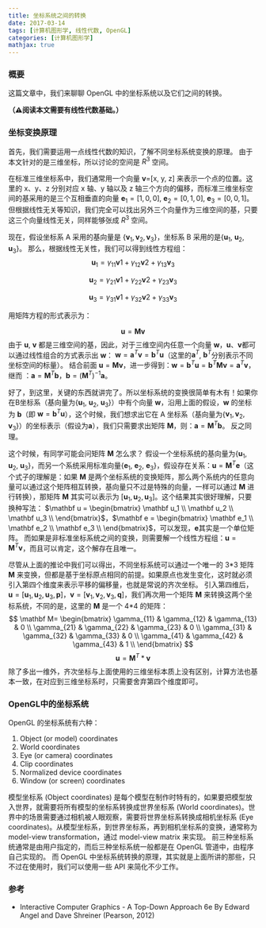 ```yaml
---
title: 坐标系统之间的转换
date: 2017-03-14
tags: [计算机图形学, 线性代数, OpenGL]
categories: [计算机图形学]
mathjax: true
---
```


### 概要
这篇文章中，我们来聊聊 OpenGL 中的坐标系统以及它们之间的转换。

**（⚠️阅读本文需要有线性代数基础。）**

### 坐标变换原理
首先，我们需要运用一点线性代数的知识，了解不同坐标系统变换的原理。
由于本文针对的是三维坐标，所以讨论的空间是 $R^3$ 空间。
<!--more-->
在标准三维坐标系中，我们通常用一个向量 **v**=[x, y, z] 来表示一个点的位置。这里的 x、y、z 分别对应 x 轴、y 轴以及 z 轴三个方向的偏移，而标准三维坐标空间的基采用的是三个互相垂直的向量 $\mathbf e_1=[1,0,0]$, $\mathbf e_2=[0,1,0]$, $\mathbf e_3=[0,0,1]$。但根据线性无关等知识，我们完全可以找出另外三个向量作为三维空间的基，只要这三个向量线性无关，同样能够张成 $R^3$ 空间。

现在，假设坐标系 A 采用的基向量是 {$\mathbf v_1, \mathbf v_2, \mathbf v_3$}，坐标系 B 采用的是{$\mathbf u_1$, $\mathbf u_2$, $\mathbf u_3$}。
那么，根据线性无关性，我们可以得到线性方程组：
$$
{\mathbf u_1 = \gamma_{11}\mathbf v1+\gamma_{12}\mathbf v2+\gamma_{13}\mathbf v_3}
$$

$$
\mathbf u_2 = \gamma_{21}\mathbf v1+\gamma_{22}\mathbf v2+\gamma_{23}\mathbf v_3
$$

$$
\mathbf u_3 = \gamma_{31}\mathbf v1+\gamma_{32}\mathbf v2+\gamma_{33}\mathbf v_3
$$

用矩阵方程的形式表示为：

$$\mathbf u = \mathbf M \mathbf v$$
由于 $\mathbf u$,  $\mathbf v$ 都是三维空间的基，因此，对于三维空间内任意一个向量 $\mathbf w$，$\mathbf u$、$\mathbf v$都可以通过线性组合的方式表示出 $\mathbf w$：
$\mathbf w = \mathbf a^T \mathbf v = \mathbf b^T \mathbf u$（这里的$\mathbf a^T$, $\mathbf b^T$分别表示不同坐标空间的标量）。
结合前面 $\mathbf u = \mathbf M \mathbf v$，进一步得到：$\mathbf w = \mathbf b^T \mathbf u = \mathbf b^T \mathbf M \mathbf v=\mathbf a^T \mathbf v$，
继而 ：$\mathbf a = \mathbf M^T \mathbf b$，$\mathbf b = (\mathbf M^T)^{-1} \mathbf a$。

好了，到这里，关键的东西就讲完了。所以坐标系统的变换很简单有木有！如果你在B坐标系（基向量为{$\mathbf u_1$, $\mathbf u_2$, $\mathbf u_3$}）中有个向量 $\mathbf w$，沿用上面的假设，$\mathbf w$ 的坐标为 $\mathbf b$（即 $\mathbf w = \mathbf b^T \mathbf u$），这个时候，我们想求出它在 A 坐标系（基向量为{$\mathbf v_1, \mathbf v_2, \mathbf v_3$}）的坐标表示（假设为$\mathbf a$），我们只需要求出矩阵 $\mathbf M$，则：$\mathbf a = \mathbf M^T \mathbf b$。
反之同理。

这个时候，有同学可能会问矩阵 $\mathbf M$ 怎么求？
假设一个坐标系统的基向量为{$\mathbf u_1$, $\mathbf u_2$, $\mathbf u_3$}，而另一个系统采用标准向量{$\mathbf e_1$, $\mathbf e_2$, $\mathbf e_3$}，假设存在关系：$\mathbf u = \mathbf M^T \mathbf e$（这个式子的理解是：如果 $\mathbf M$ 是两个坐标系统的变换矩阵，那么两个系统内的任意向量可以通过这个矩阵相互转换，基向量只不过是特殊的向量，一样可以通过 $\mathbf M$ 进行转换），那矩阵 $\mathbf M$ 其实可以表示为 [$\mathbf u_1, \mathbf u_2, \mathbf u_3$]。这个结果其实很好理解，只要换种写法：
$\mathbf u =   \begin{bmatrix}
    \mathbf u_1   \\
    \mathbf u_2    \\
    \mathbf u_3    \\
   \end{bmatrix}$，$\mathbf e = \begin{bmatrix}
    \mathbf e_1   \\
    \mathbf e_2    \\
    \mathbf e_3    \\
   \end{bmatrix}$，可以发现，$\mathbf e$其实是一个单位矩阵。
而如果是非标准坐标系统之间的变换，则需要解一个线性方程组：$\mathbf u = \mathbf M^T \mathbf v$，而且可以肯定，这个解存在且唯一。

尽管从上面的推论中我们可以得出，不同坐标系统可以通过一个唯一的 3\*3 矩阵 $\mathbf M$ 来变换，但都是基于坐标原点相同的前提。如果原点也发生变化，这时就必须引入第四个维度来表示平移的偏移量，也就是常说的齐次坐标。
引入第四维后，$\mathbf u=[\mathbf u_1,\mathbf u_2,\mathbf u_3,\mathbf p]$，$\mathbf v=[\mathbf v_1,\mathbf v_2,\mathbf v_3,\mathbf q]$，我们再次用一个矩阵 $\mathbf M$ 来转换这两个坐标系统，不同的是，这里的 $\mathbf M$ 是一个 4*4 的矩阵：
$$
\mathbf M= \begin{bmatrix}
\gamma_{11} & \gamma_{12} & \gamma_{13} & 0 \\
\gamma_{21} & \gamma_{22} & \gamma_{23} & 0 \\
\gamma_{31} & \gamma_{32} & \gamma_{33} & 0 \\
\gamma_{41} & \gamma_{42} & \gamma_{43} & 1 \\
\end{bmatrix}
$$
$$
\mathbf u = \mathbf M^T * \mathbf v
$$
除了多出一维外，齐次坐标与上面使用的三维坐标本质上没有区别，计算方法也基本一致，在对应到三维坐标系时，只需要舍弃第四个维度即可。


### OpenGL中的坐标系统
OpenGL 的坐标系统有六种：
1. Object (or model) coordinates
2. World coordinates
3. Eye (or camera) coordinates
4. Clip coordinates
5. Normalized device coordinates
6. Window (or screen) coordinates

模型坐标系 (Object coordinates) 是每个模型在制作时特有的，如果要把模型放入世界，就需要将所有模型的坐标系转换成世界坐标系 (World coordinates)。世界中的场景需要通过相机被人眼观察，需要将世界坐标系转换成相机坐标系 (Eye coordinates)。从模型坐标系，到世界坐标系，再到相机坐标系的变换，通常称为 model-view transformation，通过 model-view matrix 来实现。
前三种坐标系统通常是由用户指定的，而后三种坐标系统一般都是在 OpenGL 管道中，由程序自己实现的。
而 OpenGL 中坐标系统转换的原理，其实就是上面所讲的那些，只不过在使用时，我们可以使用一些 API 来简化不少工作。

### 参考
+ Interactive Computer Graphics - A Top-Down Approach 6e By Edward Angel and Dave Shreiner (Pearson, 2012)











